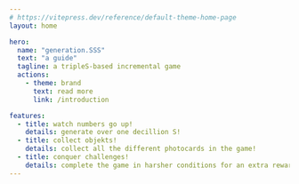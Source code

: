 ```yaml
---
# https://vitepress.dev/reference/default-theme-home-page
layout: home

hero:
  name: "generation.SSS"
  text: "a guide"
  tagline: a tripleS-based incremental game
  actions:
    - theme: brand
      text: read more
      link: /introduction

features:
  - title: watch numbers go up! 
    details: generate over one decillion S!
  - title: collect objekts!
    details: collect all the different photocards in the game!
  - title: conquer challenges!
    details: complete the game in harsher conditions for an extra reward!
---
```


